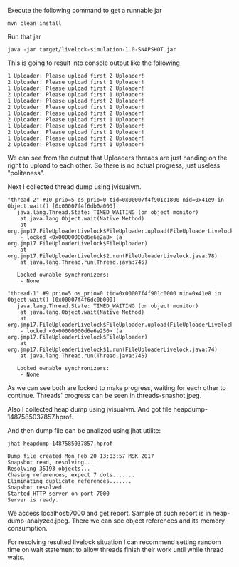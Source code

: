 Execute the following command to get a runnable jar
```
mvn clean install
```

Run that jar
```
java -jar target/livelock-simulation-1.0-SNAPSHOT.jar
```

This is going to result into console output like the following
```
1 Uploader: Please upload first 2 Uploader!
2 Uploader: Please upload first 1 Uploader!
1 Uploader: Please upload first 2 Uploader!
2 Uploader: Please upload first 1 Uploader!
1 Uploader: Please upload first 2 Uploader!
2 Uploader: Please upload first 1 Uploader!
1 Uploader: Please upload first 2 Uploader!
2 Uploader: Please upload first 1 Uploader!
1 Uploader: Please upload first 2 Uploader!
2 Uploader: Please upload first 1 Uploader!
1 Uploader: Please upload first 2 Uploader!
2 Uploader: Please upload first 1 Uploader!
```

We can see from the output that Uploaders threads are just handing on the right to upload to each other. 
So there is no actual progress, just useless "politeness".

Next I collected thread dump using jvisualvm.

```
"thread-2" #10 prio=5 os_prio=0 tid=0x00007f4f901c1800 nid=0x41e9 in Object.wait() [0x00007f4f6db0a000]
   java.lang.Thread.State: TIMED_WAITING (on object monitor)
	at java.lang.Object.wait(Native Method)
	at org.jmp17.FileUploaderLivelock$FileUploader.upload(FileUploaderLivelock.java:43)
	- locked <0x00000000d6e6e2a8> (a org.jmp17.FileUploaderLivelock$FileUploader)
	at org.jmp17.FileUploaderLivelock$2.run(FileUploaderLivelock.java:78)
	at java.lang.Thread.run(Thread.java:745)

   Locked ownable synchronizers:
	- None

"thread-1" #9 prio=5 os_prio=0 tid=0x00007f4f901c0000 nid=0x41e8 in Object.wait() [0x00007f4f6dc0b000]
   java.lang.Thread.State: TIMED_WAITING (on object monitor)
	at java.lang.Object.wait(Native Method)
	at org.jmp17.FileUploaderLivelock$FileUploader.upload(FileUploaderLivelock.java:43)
	- locked <0x00000000d6e6e250> (a org.jmp17.FileUploaderLivelock$FileUploader)
	at org.jmp17.FileUploaderLivelock$1.run(FileUploaderLivelock.java:74)
	at java.lang.Thread.run(Thread.java:745)

   Locked ownable synchronizers:
	- None
```

As we can see both are locked to make progress, waiting for each other to continue.
Threads' progress can be seen in threads-snashot.jpeg.

Also I collected heap dump using jvisualvm. And got file heapdump-1487585037857.hprof.

And then dump file can be analized using jhat utilite:
```
jhat heapdump-1487585037857.hprof

Dump file created Mon Feb 20 13:03:57 MSK 2017
Snapshot read, resolving...
Resolving 35193 objects...
Chasing references, expect 7 dots.......
Eliminating duplicate references.......
Snapshot resolved.
Started HTTP server on port 7000
Server is ready.
```

We access localhost:7000 and get report. Sample of such report is in heap-dump-analyzed.jpeg. There we can see object 
references and its memory consumption.

For resolving resulted livelock situation I can recommend setting random time on wait statement to allow threads finish 
their work until while thread waits.